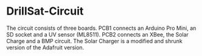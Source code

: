 # DrillSat-Circuit
The circuit consists of three boards. PCB1 connects an Arduino Pro Mini, an SD socket and a UV sensor (ML8511). PCB2 connects an XBee, the Solar Charge and a BMP circuit. The Solar Charger is a modified and shrunk version of the Adafruit version. 